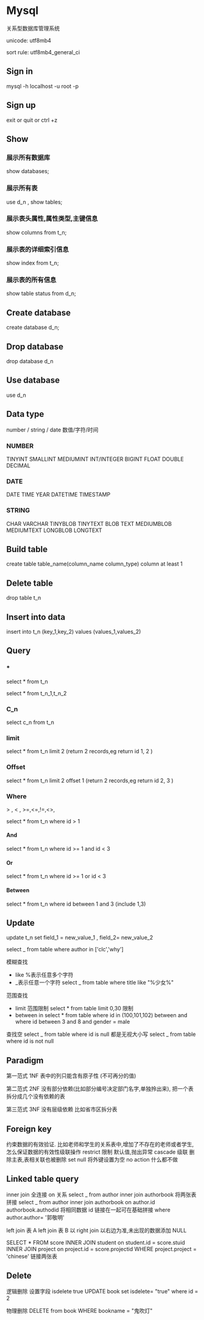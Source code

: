 # Mysql

关系型数据库管理系统

unicode: utf8mb4

sort rule: utf8mb4_general_ci

## Sign in

mysql -h localhost -u root -p

## Sign up

exit or quit or ctrl +z

## Show

### 展示所有数据库

show databases;

### 展示所有表

use d_n , show tables;

### 展示表头属性,属性类型,主键信息

show columns from t_n;

### 展示表的详细索引信息

show index from t_n;

### 展示表的所有信息

show table status from d_n;

## Create database

create database d_n;

## Drop database

drop database d_n

## Use database

use d_n

## Data type

number / string / date 数值/字符/时间

### NUMBER

TINYINT SMALLINT MEDIUMINT INT/INTEGER BIGINT FLOAT DOUBLE DECIMAL

### DATE

DATE TIME YEAR DATETIME TIMESTAMP

### STRING

CHAR VARCHAR TINYBLOB TINYTEXT BLOB TEXT MEDIUMBLOB MEDIUMTEXT LONGBLOB LONGTEXT

## Build table

create table table_name(column_name column_type) column at least 1

## Delete table

drop table t_n

## Insert into data

insert into t_n (key_1,key_2) values (values_1,values_2)

## Query

### \*

select \* from t_n

select \* from t_n_1,t_n_2

### C_n

select c_n from t_n

### limit

select \* from t_n limit 2 (return 2 records,eg return id 1, 2 )

### Offset

select \* from t_n limit 2 offset 1 (return 2 records,eg return id 2, 3 )

### Where

\> , < , >=,<=,!=,<>,

select \* from t_n where id > 1

#### And

select \* from t_n where id >= 1 and id < 3

#### Or

select \* from t_n where id >= 1 or id < 3

#### Between

select \* from t_n where id between 1 and 3 (include 1,3)

## Update

update t_n set field_1 = new_value_1 , field_2= new_value_2

select \_ from table where author in ['clc','why']

模糊查找

- like %表示任意多个字符
- \_表示任意一个字符 select \_ from table where title like "%少女%"

范围查找

- limit 范围限制 select \* from table limit 0,30 限制
- between in select \* from table where id in (100,101,102) between and where id between 3 and 8 and gender = male

查找空 select _ from table where id is null 都是无视大小写 select _ from table where id is not null

## Paradigm

第一范式 1NF 表中的列只能含有原子性 (不可再分的值)

第二范式 2NF 没有部分依赖(比如部分编号决定部门名字,单独拎出来), 把一个表拆分成几个没有依赖的表

第三范式 3NF 没有层级依赖 比如省市区拆分表

## Foreign key

约束数据的有效验证. 比如老师和学生的关系表中,增加了不存在的老师或者学生,怎么保证数据的有效性级联操作 restrict 限制 默认值,抛出异常 cascade 级联 删除主表,表相关联也被删除 set null 将外键设置为空 no action 什么都不做

## Linked table query

inner join 全连接 on 关系 select _ from author inner join authorbook 将两张表拼接 select _ from author inner join authorbook on author.id authorbook.authodid 将相同数据 id 链接在一起可在基础拼接 where author.author= '郭敬明'

left join 表 A left join 表 B 以 right join 以右边为准,未出现的数据添加 NULL

SELECT \* FROM score INNER JOIN student on student.id = score.stuid INNER JOIN project on project.id = score.projectid WHERE project.project = 'chinese' 链接两张表

## Delete

逻辑删除 设置字段 isdelete true UPDATE book set isdelete= "true" where id = 2

物理删除 DELETE from book WHERE bookname = "鬼吹灯"
